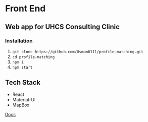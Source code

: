 # Front End

## Web app for UHCS Consulting Clinic

### Installation

1. `git clone https://github.com/Usman0111/profile-matching.git`
2. `cd profile-matching`
3. `npm i`
4. `npm start`

## Tech Stack

- React
- Material-UI
- MapBox

[Docs](https://docs.google.com/document/d/1qAKRZRM-IT5l_4MUn2Y0_DtkMkUm9Him8XRKAZrxHXM/edit?usp=sharing)

